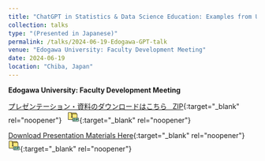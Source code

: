 ```yaml
---
title: "ChatGPT in Statistics & Data Science Education: Examples from US Universities"
collection: talks
type: "(Presented in Japanese)"
permalink: /talks/2024-06-19-Edogawa-GPT-talk
venue: "Edogawa University: Faculty Development Meeting"
date: 2024-06-19
location: "Chiba, Japan"
---
```


<style>
  hr {
    height: 2px;
    background-color: #E5E4E2;
    border: none;
  }

  .no-italics {
      font-style: normal;   
  }
</style>

<b>
Edogawa University: Faculty Development Meeting
</b>

[プレゼンテーション・資料のダウンロードはこちら &nbsp; ZIP](https://www.dropbox.com/scl/fi/j7rl8uqattfm1spx5c9ak/2024_Edogawa_Presentation_Materials.zip?rlkey=5daa8b4d1qf7zgnmjvuiqg6j6&dl=1){:target="_blank" rel="noopener"} &nbsp; [![alt text](/files/zip_24.png)](https://www.dropbox.com/scl/fi/j7rl8uqattfm1spx5c9ak/2024_Edogawa_Presentation_Materials.zip?rlkey=5daa8b4d1qf7zgnmjvuiqg6j6&dl=1){:target="_blank" rel="noopener"}  

[Download Presentation Materials Here](https://www.dropbox.com/scl/fi/j7rl8uqattfm1spx5c9ak/2024_Edogawa_Presentation_Materials.zip?rlkey=5daa8b4d1qf7zgnmjvuiqg6j6&dl=1){:target="_blank" rel="noopener"} &nbsp; [![alt text](/files/zip_24.png)](https://www.dropbox.com/scl/fi/j7rl8uqattfm1spx5c9ak/2024_Edogawa_Presentation_Materials.zip?rlkey=5daa8b4d1qf7zgnmjvuiqg6j6&dl=1){:target="_blank" rel="noopener"}  

